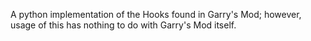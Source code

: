A python implementation of the Hooks found in Garry's Mod; however, usage of this has nothing to do with Garry's Mod itself.

